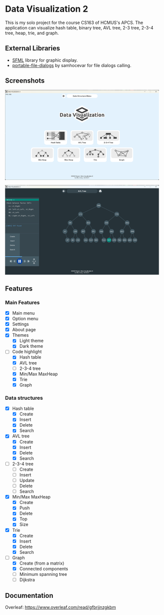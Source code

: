 # Data Visualization 2
This is my solo project for the course CS163 of HCMUS's APCS. The application can visualize hash table, binary tree, 
AVL tree, 2-3 tree, 2-3-4 tree, heap, trie, and graph.

## External Libraries
- [SFML](https://github.com/SFML/SFML) library for graphic display.
- [portable-file-dialogs](https://github.com/samhocevar/portable-file-dialogs) by samhocevar for file dialogs calling.

## Screenshots

![Option Menu](demo1.png)

![Visualize State](demo2.png)

## Features

### Main Features
- [x] Main menu
- [x] Option menu
- [x] Settings 
- [x] About page
- [x] Themes
  - [x] Light theme
  - [x] Dark theme
- [ ] Code highlight
  - [x] Hash table
  - [x] AVL tree
  - [ ] 2-3-4 tree
  - [x] Min/Max MaxHeap
  - [x] Trie
  - [x] Graph

### Data structures

- [x] Hash table
  - [x] Create
  - [x] Insert
  - [x] Delete
  - [x] Search
- [x] AVL tree
  - [x] Create
  - [x] Insert
  - [x] Delete
  - [x] Search
- [ ] 2-3-4 tree
  - [ ] Create
  - [ ] Insert
  - [ ] Update
  - [ ] Delete
  - [ ] Search
- [x] Min/Max MaxHeap
  - [x] Create
  - [x] Push
  - [x] Delete
  - [x] Top
  - [x] Size
- [x] Trie
  - [x] Create
  - [x] Insert
  - [x] Delete
  - [x] Search
- [ ] Graph
  - [x] Create (from a matrix)
  - [x] Connected components
  - [ ] Minimum spanning tree
  - [ ] Dijkstra

## Documentation
Overleaf: https://www.overleaf.com/read/gfbrjjnzgkbm


